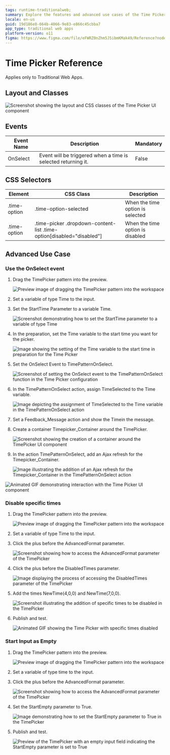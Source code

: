 ```yaml
---
tags: runtime-traditionalweb; 
summary: Explore the features and advanced use cases of the Time Picker UI component in OutSystems 11 (O11).
locale: en-us
guid: 19d186e8-664b-4066-9e83-e866c45cbba7
app_type: traditional web apps
platform-version: o11
figma: https://www.figma.com/file/eFWRZ0nZhm5J5ibmKMak49/Reference?node-id=615:592
---
```


# Time Picker Reference

<div class="info" markdown="1">

Applies only to Traditional Web Apps.

</div>

## Layout and Classes

![Screenshot showing the layout and CSS classes of the Time Picker UI component](images/timepicker-image-2.png "Time Picker Layout")

## Events

| **Event Name** |  **Description** |  **Mandatory**  |
| ---|---|--- |  
| OnSelect | Event will be triggered when a time is selected returning it.  |  False  |

## CSS Selectors

| **Element** |  **CSS Class** |  **Description**  |
| ---|---|---
| .time-option | .time-option-selected |  When the time option is selected  |
| .time-option | .time-picker .dropdown-content-list .time-option[disabled="disabled"] |  When the time option is disabled  |

## Advanced Use Case

### Use the OnSelect event

1. Drag the TimePicker pattern into the preview.

    ![Preview image of dragging the TimePicker pattern into the workspace](images/timepicker-image-1.png "Time Picker Pattern Preview")

1. Set a variable of type Time to the input.

1. Set the StartTime Parameter to a variable Time.

    ![Screenshot demonstrating how to set the StartTime parameter to a variable of type Time](images/timepicker-image-3.png "Setting StartTime Parameter")

1. In the preparation, set the Time variable to the start time you want for the picker. 

    ![Image showing the setting of the Time variable to the start time in preparation for the Time Picker](images/timepicker-image-4.png "Preparation Time Variable")

1. Set the OnSelect Event to TimePatternOnSelect.

    ![Screenshot of setting the OnSelect event to the TimePatternOnSelect function in the Time Picker configuration](images/timepicker-image-5.png "OnSelect Event Setup")

1. In the TimePatternOnSelect action, assign  TimeSelected to the Time variable. 

    ![Image depicting the assignment of TimeSelected to the Time variable in the TimePatternOnSelect action](images/timepicker-image-6.png "TimePatternOnSelect Action")

1. Set a Feedback_Message action and show the Timein the message.

1. Create a container Timepicker_Container around the TimePicker. 

    ![Screenshot showing the creation of a container around the TimePicker UI component](images/timepicker-image-7.png "TimePicker Container")

1. In the action TimePatternOnSelect, add an Ajax refresh for the Timepicker_Container.

    ![Image illustrating the addition of an Ajax refresh for the Timepicker_Container in the TimePatternOnSelect action](images/timepicker-image-8.png "Ajax Refresh Setup")

![Animated GIF demonstrating interaction with the Time Picker UI component](images/timepicker-gif-2.gif "Time Picker Interaction")

### Disable specific times

1. Drag the TimePicker pattern into the preview.

    ![Preview image of dragging the TimePicker pattern into the workspace](images/timepicker-image-1.png "Time Picker Pattern Preview")

1. Set a variable of type Time to the input.

1. Click the plus before the AdvancedFormat parameter.

    ![Screenshot showing how to access the AdvancedFormat parameter of the TimePicker](images/timepicker-image-9.png "AdvancedFormat Parameter")

1. Click the plus before the DisabledTimes parameter.

    ![Image displaying the process of accessing the DisabledTimes parameter of the TimePicker](images/timepicker-image-10.png "DisabledTimes Parameter")

1. Add the times NewTime(4,0,0) and NewTime(7,0,0).

    ![Screenshot illustrating the addition of specific times to be disabled in the TimePicker](images/timepicker-image-11.png "Disabling Specific Times")

1. Publish and test.

    ![Animated GIF showing the Time Picker with specific times disabled](images/timepicker-gif-3.gif "Time Picker Disabled Times")

### Start Input as Empty

1. Drag the TimePicker pattern into the preview.

    ![Preview image of dragging the TimePicker pattern into the workspace](images/timepicker-image-1.png "Time Picker Pattern Preview")

1. Set a variable of type time to the input.

1. Click the plus before the AdvancedFormat parameter.

    ![Screenshot showing how to access the AdvancedFormat parameter of the TimePicker](images/timepicker-image-9.png "AdvancedFormat Parameter")

1. Set the StartEmpty parameter to True.

    ![Image demonstrating how to set the StartEmpty parameter to True in the TimePicker](images/timepicker-image-12.png "StartEmpty Parameter Setup")

1. Publish and test.

    ![Preview of the TimePicker with an empty input field indicating the StartEmpty parameter is set to True](images/timepicker-image-13.png "Empty Time Picker Input")
